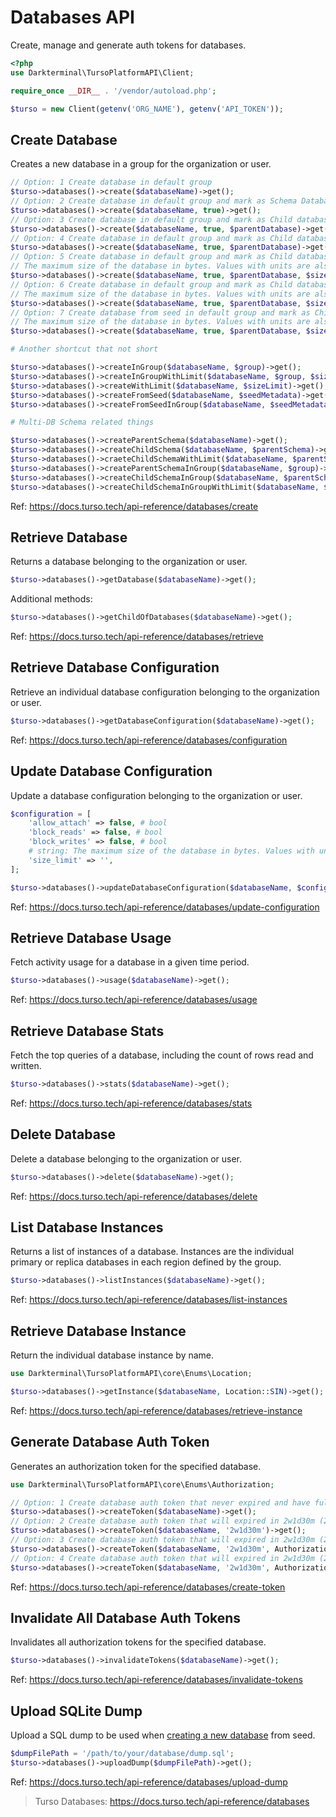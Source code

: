 # Databases API

Create, manage and generate auth tokens for databases.

```php
<?php
use Darkterminal\TursoPlatformAPI\Client;

require_once __DIR__ . '/vendor/autoload.php';

$turso = new Client(getenv('ORG_NAME'), getenv('API_TOKEN'));
```

## Create Database

Creates a new database in a group for the organization or user.

```php
// Option: 1 Create database in default group
$turso->databases()->create($databaseName)->get();
// Option: 2 Create database in default group and mark as Schema Database (parent)
$turso->databases()->create($databaseName, true)->get();
// Option: 3 Create database in default group and mark as Child database that relate with Parent Schema
$turso->databases()->create($databaseName, true, $parentDatabase)->get();
// Option: 4 Create database in default group and mark as Child database that relate with Parent Schema
$turso->databases()->create($databaseName, true, $parentDatabase)->get();
// Option: 5 Create database in default group and mark as Child database that relate with Parent Schema with size limit
// The maximum size of the database in bytes. Values with units are also accepted, e.g. 1mb, 256mb, 1gb
$turso->databases()->create($databaseName, true, $parentDatabase, $sizeLimit)->get();
// Option: 6 Create database in default group and mark as Child database that relate with Parent Schema with size limit
// The maximum size of the database in bytes. Values with units are also accepted, e.g. 1mb, 256mb, 1gb
$turso->databases()->create($databaseName, true, $parentDatabase, $sizeLimit)->get();
// Option: 7 Create database from seed in default group and mark as Child database that relate with Parent Schema with size limit
// The maximum size of the database in bytes. Values with units are also accepted, e.g. 1mb, 256mb, 1gb
$turso->databases()->create($databaseName, true, $parentDatabase, $sizeLimit, $seedMetadata)->get();

# Another shortcut that not short

$turso->databases()->createInGroup($databaseName, $group)->get();
$turso->databases()->createInGroupWithLimit($databaseName, $group, $sizeLimit)->get();
$turso->databases()->createWithLimit($databaseName, $sizeLimit)->get();
$turso->databases()->createFromSeed($databaseName, $seedMetadata)->get();
$turso->databases()->createFromSeedInGroup($databaseName, $seedMetadata, $group)->get();

# Multi-DB Schema related things

$turso->databases()->createParentSchema($databaseName)->get();
$turso->databases()->createChildSchema($databaseName, $parentSchema)->get();
$turso->databases()->craeteChildSchemaWithLimit($databaseName, $parentSchema, $sizeLimit)->get();
$turso->databases()->createParentSchemaInGroup($databaseName, $group)->get();
$turso->databases()->createChildSchemaInGroup($databaseName, $parentSchema, $group)->get();
$turso->databases()->createChildSchemaInGroupWithLimit($databaseName, $parentSchema, $group, $sizeLimit)->get();
```

Ref: https://docs.turso.tech/api-reference/databases/create

## Retrieve Database

Returns a database belonging to the organization or user.

```php
$turso->databases()->getDatabase($databaseName)->get();
```

Additional methods:

```php
$turso->databases()->getChildOfDatabases($databaseName)->get();
```

Ref: https://docs.turso.tech/api-reference/databases/retrieve

## Retrieve Database Configuration

Retrieve an individual database configuration belonging to the organization or user.

```php
$turso->databases()->getDatabaseConfiguration($databaseName)->get();
```

Ref: https://docs.turso.tech/api-reference/databases/configuration

## Update Database Configuration

Update a database configuration belonging to the organization or user.

```php
$configuration = [
    'allow_attach' => false, # bool
    'block_reads' => false, # bool
    'block_writes' => false, # bool
    # string: The maximum size of the database in bytes. Values with units are also accepted, e.g. 1mb, 256mb, 1gb
    'size_limit' => '',
];

$turso->databases()->updateDatabaseConfiguration($databaseName, $configuration)->get();
```

Ref: https://docs.turso.tech/api-reference/databases/update-configuration

## Retrieve Database Usage

Fetch activity usage for a database in a given time period.

```php
$turso->databases()->usage($databaseName)->get();
```

Ref: https://docs.turso.tech/api-reference/databases/usage

## Retrieve Database Stats

Fetch the top queries of a database, including the count of rows read and written.

```php
$turso->databases()->stats($databaseName)->get();
```

Ref: https://docs.turso.tech/api-reference/databases/stats

## Delete Database

Delete a database belonging to the organization or user.

```php
$turso->databases()->delete($databaseName)->get();
```

Ref: https://docs.turso.tech/api-reference/databases/delete

## List Database Instances

Returns a list of instances of a database. Instances are the individual primary or replica databases in each region defined by the group.

```php
$turso->databases()->listInstances($databaseName)->get();
```

Ref: https://docs.turso.tech/api-reference/databases/list-instances

## Retrieve Database Instance

Return the individual database instance by name.

```php
use Darkterminal\TursoPlatformAPI\core\Enums\Location;

$turso->databases()->getInstance($databaseName, Location::SIN)->get();
```

Ref: https://docs.turso.tech/api-reference/databases/retrieve-instance

## Generate Database Auth Token

Generates an authorization token for the specified database.

```php
use Darkterminal\TursoPlatformAPI\core\Enums\Authorization;

// Option: 1 Create database auth token that never expired and have full-access
$turso->databases()->createToken($databaseName)->get();
// Option: 2 Create database auth token that will expired in 2w1d30m (2 week 1 day 30 minute) and have full-access
$turso->databases()->createToken($databaseName, '2w1d30m')->get();
// Option: 3 Create database auth token that will expired in 2w1d30m (2 week 1 day 30 minute) and have read-only
$turso->databases()->createToken($databaseName, '2w1d30m', Authorization::READ_ONLY)->get();
// Option: 4 Create database auth token that will expired in 2w1d30m (2 week 1 day 30 minute) and have full-access and permission to Read ATTACH lists of databases
$turso->databases()->createToken($databaseName, '2w1d30m', Authorization::FULL_ACCESS, ['db1', 'db2'])->get();
```

Ref: https://docs.turso.tech/api-reference/databases/create-token

## Invalidate All Database Auth Tokens

Invalidates all authorization tokens for the specified database.

```php
$turso->databases()->invalidateTokens($databaseName)->get();
```

Ref: https://docs.turso.tech/api-reference/databases/invalidate-tokens

## Upload SQLite Dump

Upload a SQL dump to be used when [creating a new database](https://docs.turso.tech/api-reference/databases/create) from seed.

```php
$dumpFilePath = '/path/to/your/database/dump.sql';
$turso->databases()->uploadDump($dumpFilePath)->get();
```

Ref: https://docs.turso.tech/api-reference/databases/upload-dump

> Turso Databases: https://docs.turso.tech/api-reference/databases
